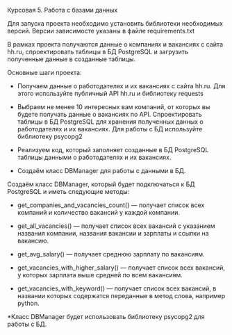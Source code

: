 Курсовая 5. Работа с базами данных

Для запуска проекта необходимо установить библиотеки необходимых версий. Версии зависимосте указаны в файле requirements.txt


В рамках проекта получаются данные о компаниях и вакансиях с сайта hh.ru, спроектировать таблицы в БД PostgreSQL и загрузить полученные данные в созданные таблицы.


Основные шаги проекта:

- Получаем данные о работодателях и их вакансиях с сайта hh.ru. Для этого используйте публичный API hh.ru и библиотеку 
requests

- Выбраем не менее 10 интересных вам компаний, от которых вы будете получать данные о вакансиях по API.
Спроектировать таблицы в БД PostgreSQL для хранения полученных данных о работодателях и их вакансиях. Для работы с БД используйте библиотеку 
psycopg2

- Реализуем код, который заполняет созданные в БД PostgreSQL таблицы данными о работодателях и их вакансиях.

- Создаём класс DBManager для работы с данными в БД.
  

Создаём класс DBManager, который будет подключаться к БД PostgreSQL и иметь следующие методы:

 
- get_companies_and_vacancies_count() — получает список всех компаний и количество вакансий у каждой компании.
 
- get_all_vacancies() — получает список всех вакансий с указанием названия компании, названия вакансии и зарплаты и ссылки на вакансию.
 
- get_avg_salary() — получает среднюю зарплату по вакансиям.
 
- get_vacancies_with_higher_salary() — получает список всех вакансий, у которых зарплата выше средней по всем вакансиям.
 
- get_vacancies_with_keyword() — получает список всех вакансий, в названии которых содержатся переданные в метод слова, например python.

*Класс DBManager будет использовать библиотеку psycopg2 для работы с БД.
